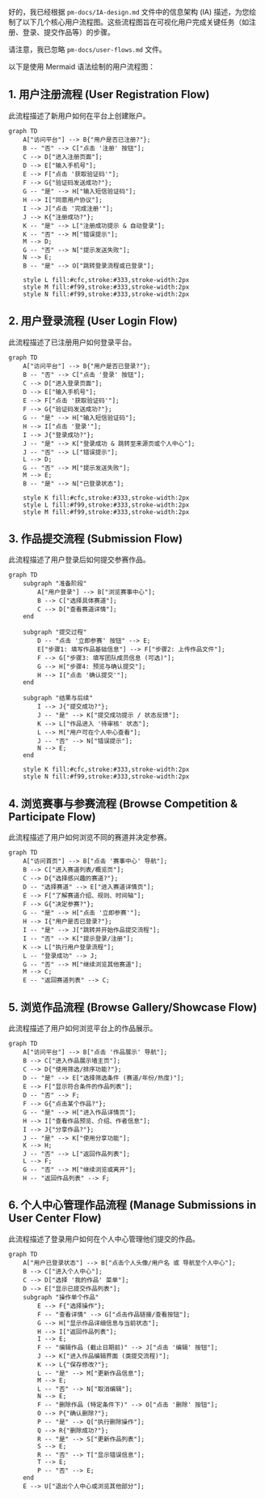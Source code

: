 
好的，我已经根据 `pm-docs/IA-design.md` 文件中的信息架构 (IA) 描述，为您绘制了以下几个核心用户流程图。这些流程图旨在可视化用户完成关键任务（如注册、登录、提交作品等）的步骤。

请注意，我已忽略 `pm-docs/user-flows.md` 文件。

以下是使用 Mermaid 语法绘制的用户流程图：

## 1. 用户注册流程 (User Registration Flow)

此流程描述了新用户如何在平台上创建账户。

```mermaid
graph TD
    A["访问平台"] --> B{"用户是否已注册?"};
    B -- "否" --> C["点击 '注册' 按钮"];
    C --> D["进入注册页面"];
    D --> E["输入手机号"];
    E --> F["点击 '获取验证码'"];
    F --> G{"验证码发送成功?"};
    G -- "是" --> H["输入短信验证码"];
    H --> I["同意用户协议"];
    I --> J["点击 '完成注册'"];
    J --> K{"注册成功?"};
    K -- "是" --> L["注册成功提示 & 自动登录"];
    K -- "否" --> M["错误提示"];
    M --> D;
    G -- "否" --> N["提示发送失败"];
    N --> E;
    B -- "是" --> O["跳转登录流程或已登录"];

    style L fill:#cfc,stroke:#333,stroke-width:2px
    style M fill:#f99,stroke:#333,stroke-width:2px
    style N fill:#f99,stroke:#333,stroke-width:2px
```

## 2. 用户登录流程 (User Login Flow)

此流程描述了已注册用户如何登录平台。

```mermaid
graph TD
    A["访问平台"] --> B{"用户是否已登录?"};
    B -- "否" --> C["点击 '登录' 按钮"];
    C --> D["进入登录页面"];
    D --> E["输入手机号"];
    E --> F["点击 '获取验证码'"];
    F --> G{"验证码发送成功?"};
    G -- "是" --> H["输入短信验证码"];
    H --> I["点击 '登录'"];
    I --> J{"登录成功?"};
    J -- "是" --> K["登录成功 & 跳转至来源页或个人中心"];
    J -- "否" --> L["错误提示"];
    L --> D;
    G -- "否" --> M["提示发送失败"];
    M --> E;
    B -- "是" --> N["已登录状态"];

    style K fill:#cfc,stroke:#333,stroke-width:2px
    style L fill:#f99,stroke:#333,stroke-width:2px
    style M fill:#f99,stroke:#333,stroke-width:2px
```

## 3. 作品提交流程 (Submission Flow)

此流程描述了用户登录后如何提交参赛作品。

```mermaid
graph TD
    subgraph "准备阶段"
        A["用户登录"] --> B["浏览赛事中心"];
        B --> C["选择具体赛道"];
        C --> D["查看赛道详情"];
    end

    subgraph "提交过程"
        D -- "点击 '立即参赛' 按钮" --> E;
        E["步骤1: 填写作品基础信息"] --> F["步骤2: 上传作品文件"];
        F --> G["步骤3: 填写团队成员信息 (可选)"];
        G --> H["步骤4: 预览与确认提交"];
        H --> I["点击 '确认提交'"];
    end

    subgraph "结果与后续"
        I --> J{"提交成功?"};
        J -- "是" --> K["提交成功提示 / 状态反馈"];
        K --> L["作品进入 '待审核' 状态"];
        L --> M["用户可在个人中心查看"];
        J -- "否" --> N["错误提示"];
        N --> E;
    end

    style K fill:#cfc,stroke:#333,stroke-width:2px
    style N fill:#f99,stroke:#333,stroke-width:2px
```

## 4. 浏览赛事与参赛流程 (Browse Competition & Participate Flow)

此流程描述了用户如何浏览不同的赛道并决定参赛。

```mermaid
graph TD
    A["访问首页"] --> B["点击 '赛事中心' 导航"];
    B --> C["进入赛道列表/概览页"];
    C --> D{"选择感兴趣的赛道?"};
    D -- "选择赛道" --> E["进入赛道详情页"];
    E --> F["了解赛道介绍、规则、时间轴"];
    F --> G{"决定参赛?"};
    G -- "是" --> H["点击 '立即参赛'"];
    H --> I{"用户是否已登录?"};
    I -- "是" --> J["跳转并开始作品提交流程"];
    I -- "否" --> K["提示登录/注册"];
    K --> L["执行用户登录流程"];
    L -- "登录成功" --> J;
    G -- "否" --> M["继续浏览其他赛道"];
    M --> C;
    E -- "返回赛道列表" --> C;
```

## 5. 浏览作品流程 (Browse Gallery/Showcase Flow)

此流程描述了用户如何浏览平台上的作品展示。

```mermaid
graph TD
    A["访问平台"] --> B["点击 '作品展示' 导航"];
    B --> C["进入作品展示墙主页"];
    C --> D{"使用筛选/排序功能?"};
    D -- "是" --> E["选择筛选条件 (赛道/年份/热度)"];
    E --> F["显示符合条件的作品列表"];
    D -- "否" --> F;
    F --> G{"点击某个作品?"};
    G -- "是" --> H["进入作品详情页"];
    H --> I["查看作品预览、介绍、作者信息"];
    I --> J{"分享作品?"};
    J -- "是" --> K["使用分享功能"];
    K --> H;
    J -- "否" --> L["返回作品列表"];
    L --> F;
    G -- "否" --> M["继续浏览或离开"];
    H -- "返回作品列表" --> F;
```

## 6. 个人中心管理作品流程 (Manage Submissions in User Center Flow)

此流程描述了登录用户如何在个人中心管理他们提交的作品。

```mermaid
graph TD
    A["用户已登录状态"] --> B["点击个人头像/用户名 或 导航至个人中心"];
    B --> C["进入个人中心"];
    C --> D["选择 '我的作品' 菜单"];
    D --> E["显示已提交作品列表"];
    subgraph "操作单个作品"
        E --> F{"选择操作"};
        F -- "查看详情" --> G["点击作品链接/查看按钮"];
        G --> H["显示作品详细信息与当前状态"];
        H --> I["返回作品列表"];
        I --> E;
        F -- "编辑作品 (截止日期前)" --> J["点击 '编辑' 按钮"];
        J --> K["进入作品编辑界面 (类提交流程)"];
        K --> L{"保存修改?"};
        L -- "是" --> M["更新作品信息"];
        M --> E;
        L -- "否" --> N["取消编辑"];
        N --> E;
        F -- "删除作品 (特定条件下)" --> O["点击 '删除' 按钮"];
        O --> P{"确认删除?"};
        P -- "是" --> Q["执行删除操作"];
        Q --> R{"删除成功?"};
        R -- "是" --> S["更新作品列表"];
        S --> E;
        R -- "否" --> T["显示错误信息"];
        T --> E;
        P -- "否" --> E;
    end
    E --> U["退出个人中心或浏览其他部分"];
```


